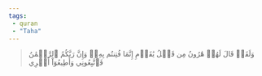 ```yaml
---
tags: 
 - quran 
 - "Taha"
---
```


> وَلَقَدۡ قَالَ لَهُمۡ هَٰرُونُ مِن قَبۡلُ يَٰقَوۡمِ إِنَّمَا فُتِنتُم بِهِۦۖ وَإِنَّ رَبَّكُمُ ٱلرَّحۡمَٰنُ فَٱتَّبِعُونِي وَأَطِيعُوٓاْ أَمۡرِي
